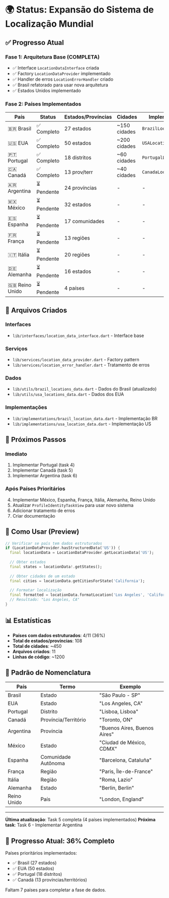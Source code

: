 # 🌍 Status: Expansão do Sistema de Localização Mundial

## ✅ Progresso Atual

### Fase 1: Arquitetura Base (COMPLETA)
- ✅ Interface `LocationDataInterface` criada
- ✅ Factory `LocationDataProvider` implementado
- ✅ Handler de erros `LocationErrorHandler` criado
- ✅ Brasil refatorado para usar nova arquitetura
- ✅ Estados Unidos implementado

### Fase 2: Países Implementados

| País | Status | Estados/Províncias | Cidades | Implementação |
|------|--------|-------------------|---------|---------------|
| 🇧🇷 Brasil | ✅ Completo | 27 estados | ~150 cidades | `BrazilLocationData` |
| 🇺🇸 EUA | ✅ Completo | 50 estados | ~200 cidades | `USALocationData` |
| 🇵🇹 Portugal | ✅ Completo | 18 distritos | ~60 cidades | `PortugalLocationData` |
| 🇨🇦 Canadá | ✅ Completo | 13 prov/terr | ~40 cidades | `CanadaLocationData` |
| 🇦🇷 Argentina | ⏳ Pendente | 24 províncias | - | - |
| 🇲🇽 México | ⏳ Pendente | 32 estados | - | - |
| 🇪🇸 Espanha | ⏳ Pendente | 17 comunidades | - | - |
| 🇫🇷 França | ⏳ Pendente | 13 regiões | - | - |
| 🇮🇹 Itália | ⏳ Pendente | 20 regiões | - | - |
| 🇩🇪 Alemanha | ⏳ Pendente | 16 estados | - | - |
| 🇬🇧 Reino Unido | ⏳ Pendente | 4 países | - | - |

## 📁 Arquivos Criados

### Interfaces
- `lib/interfaces/location_data_interface.dart` - Interface base

### Serviços
- `lib/services/location_data_provider.dart` - Factory pattern
- `lib/services/location_error_handler.dart` - Tratamento de erros

### Dados
- `lib/utils/brazil_locations_data.dart` - Dados do Brasil (atualizado)
- `lib/utils/usa_locations_data.dart` - Dados dos EUA

### Implementações
- `lib/implementations/brazil_location_data.dart` - Implementação BR
- `lib/implementations/usa_location_data.dart` - Implementação US

## 🎯 Próximos Passos

### Imediato
1. Implementar Portugal (task 4)
2. Implementar Canadá (task 5)
3. Implementar Argentina (task 6)

### Após Países Prioritários
4. Implementar México, Espanha, França, Itália, Alemanha, Reino Unido
5. Atualizar `ProfileIdentityTaskView` para usar novo sistema
6. Adicionar tratamento de erros
7. Criar documentação

## 🔧 Como Usar (Preview)

```dart
// Verificar se país tem dados estruturados
if (LocationDataProvider.hasStructuredData('US')) {
  final locationData = LocationDataProvider.getLocationData('US');
  
  // Obter estados
  final states = locationData!.getStates();
  
  // Obter cidades de um estado
  final cities = locationData.getCitiesForState('California');
  
  // Formatar localização
  final formatted = locationData.formatLocation('Los Angeles', 'California');
  // Resultado: "Los Angeles, CA"
}
```

## 📊 Estatísticas

- **Países com dados estruturados**: 4/11 (36%)
- **Total de estados/províncias**: 108
- **Total de cidades**: ~450
- **Arquivos criados**: 11
- **Linhas de código**: ~1200

## 🎨 Padrão de Nomenclatura

| País | Termo | Exemplo |
|------|-------|---------|
| Brasil | Estado | "São Paulo - SP" |
| EUA | Estado | "Los Angeles, CA" |
| Portugal | Distrito | "Lisboa, Lisboa" |
| Canadá | Província/Território | "Toronto, ON" |
| Argentina | Província | "Buenos Aires, Buenos Aires" |
| México | Estado | "Ciudad de México, CDMX" |
| Espanha | Comunidade Autônoma | "Barcelona, Cataluña" |
| França | Região | "Paris, Île-de-France" |
| Itália | Região | "Roma, Lazio" |
| Alemanha | Estado | "Berlin, Berlin" |
| Reino Unido | País | "London, England" |

---

**Última atualização**: Task 5 completa (4 países implementados)
**Próxima task**: Task 6 - Implementar Argentina

## 🎉 Progresso Atual: 36% Completo

Países prioritários implementados:
- ✅ Brasil (27 estados)
- ✅ EUA (50 estados)  
- ✅ Portugal (18 distritos)
- ✅ Canadá (13 províncias/territórios)

Faltam 7 países para completar a fase de dados.
